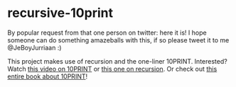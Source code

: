 # recursive-10print

By popular request from that one person on twitter: here it is!
I hope someone can do something amazeballs with this, if so please tweet it to me @JeBoyJurriaan :)

This project makes use of recursion and the one-liner 10PRINT.
Interested? Watch [this video on 10PRINT](https://www.youtube.com/watch?v=bEyTZ5ZZxZs) or [this one on recursion](https://youtu.be/jPsZwrV9ld0).
Or check out [this entire book about 10PRINT](https://10print.org/)! 